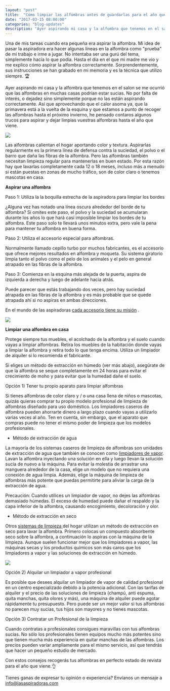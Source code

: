 ```yaml
---
layout: "post"
title:  "Cómo limpiar las alfombras antes de guardarlas para el año que viene"
date: "2017-03-15 08:00:00"
categories: "blog-updates"
description: "Ayer aspirando mi casa y la alfombra que tenemos en el salon se me ocurrió que las alfombras en muchas casas podrían estar sucias. No por falta de interés, o dejadez sino simplemente porque"
---
```


Una de mis tareas cuando era pequeña era aspirar la alfombra. Mi idea de pasar la aspiradora era hacer algunas líneas en la alfombra como "prueba" de mi trabajo e irme a jugar. No intentaba ser una gurú del tema, simplemente hacía lo que podía. Hasta el día en el que mi madre me vio y me explico cómo aspirar la alfombra correctamente. Sorprendentemente, sus instrucciones se han grabado en mi memoria y es la técnica que utilizo siempre. 🏆

Ayer aspirando mi casa y la alfombra que tenemos en el salon se me ocurrió que las alfombras en muchas casas podrían estar sucias. No por falta de interés, o dejadez sino simplemente porque no las están aspirando correctamente. Así que aprovechando que el calor asoma ya, que la primavera está a la vuelta de la esquina y que estamos a punto de recoger las alfombras hasta el próximo invierno, he pensado contaros algunos trucos para aspirar y dejar limpias vuestras alfombras hasta el año que viene.

![](https://s3-us-west-2.amazonaws.com/notion-static/1780e03f63634fb6bc34a3451b1cc398/home-1746518_640.jpg)

Las alfombras calientan el hogar aportando color y textura. Aspirarlas regularmente es la primera línea de defensa contra la suciedad, el polvo o el barro que daña las fibras de la alfombra. Pero las alfombras también necesitan limpieza regular para mantenerlas en buen estado. Por esta razón hay que lavarlas completamente cada 12 o 18 meses, incluso más a menudo si están puestas en zonas de mucho tráfico, son de color claro o tenemos mascotas en casa.

 **Aspirar una alfombra**

 Paso 1: Utiliza la la boquilla estrecha de la aspiradora para limpiar los bordes

¿Alguna vez has notado una línea oscura alrededor del borde de tu alfombra? Si omites este paso, el polvo y la suciedad se acumularan durante los años lo que hará casi imposible limpiar los bordes de tu alfombra. Este paso solo te llevará unos minutos extra, pero vale la pena para mantener tu alfombra en buena forma.

 Paso 2: Utiliza el accesorio especial para alfombras.

Normalmente llamado cepillo turbo por muchos fabricantes, es el accesorio que ofrece mejores resultados en alfombra y moqueta. Su sistema giratorio limpia tanto el polvo como el pelo de los animales y el pelo en general atrapado en las fibras de la alfombra.

Paso 3: Comienza en la esquina más alejada de la puerta, aspira de izquierda a derecha y luego de adelante hacia atrás.

Puede parecer que estás trabajando dos veces, pero hay suciedad atrapada en las fibras de la alfombra y es más probable que se quede atrapada ahí si no aspiras en ambas direcciones.

En el mundo de las aspiradoras [cada accesorio tiene su misión](http://www.lasaspiradoras.com/blog-updates/2017/02/15/como-utilizar-correctamente-los-accesorios-para-aspiradoras.html) .

![](https://s3-us-west-2.amazonaws.com/notion-static/e075168ad04a4aafac5ad793b4d8d0ef/animal-1844835_640.jpg)

 **Limpiar una alfombra en casa**

Protege siempre tus muebles, el acolchado de la alfombra y el suelo cuando vayas a limpiar alfombras. Retira los muebles de la habitación donde vayas a limpiar la alfombra y retira todo lo que tenga encima. Utiliza un limpiador de alquiler si lo recomienda el fabricante.

Si eliges un método de extracción en húmedo (ver más abajo), asegúrate de que la alfombra se seque completamente en 24 horas para evitar el crecimiento de moho y para evitar que la humedad dañe el suelo.

 Opción 1) Tener tu propio aparato para limpiar alfombras

Si tienes alfombras de color claro y / o una casa llena de niños o mascotas, quizás quieras comprar tu propio modelo profesional de limpieza de alfombras diseñado para uso doméstico. Los limpiadores caseros de alfombra pueden ahorrarte dinero a largo plazo cuando vayas a utilizarlo varias veces al año. Ten en cuenta, sin embargo, que el aparato que compras puede no tener el mismo poder de limpieza que los modelos profesionales.

-  Método de extracción de agua

La mayoría de los sistemas caseros de limpieza de alfombras son unidades de extracción de agua que también se conocen como [limpiadores de vapor](https://www.amazon.es/s/ref=as_li_ss_tl?__mk_es_ES=%C3%85M%C3%85%C5%BD%C3%95%C3%91&url=search-alias=aps&field-keywords=limpiador+de+vapor+alfombras&rh=i:aps,k:limpiador+de+vapor+alfombras&linkCode=ll2&tag=lasaspirad-21&linkId=47402039cdf07c02b89edb6fbd412d49). Lavan la alfombra inyectando una solución en ella y luego llevan la solución sucia de nuevo a la máquina. Para evitar la molestia de arrastrar una manguera alrededor de la casa, elige un modelo que no requiera una conexión de agua limpia. Además, elige la máquina de limpieza de alfombras más potente que puedas permitirte para aliviar la carga de la extracción de agua.

Precaución: Cuando utilices un limpiador de vapor, no dejes las alfombras demasiado húmedas. El exceso de humedad puede dañar el respaldo y la capa inferior de la alfombra, causando encogimiento, decoloración y olor.

-  Método de extracción en seco

Otros [sistemas de limpieza ](https://www.amazon.es/s/ref=as_li_ss_tl?__mk_es_ES=%C3%85M%C3%85%C5%BD%C3%95%C3%91&url=search-alias=aps&field-keywords=limpiador+en+seco+alfombras&rh=i:aps,k:limpiador+en+seco+alfombras&linkCode=ll2&tag=lasaspirad-21&linkId=8e7ab0fad94dd78a1a702c0f5548c3b4) del hogar utilizan un método de extracción en seco para lavar la alfombra. Primero colocas un compuesto absorbente seco sobre la alfombra, a continuación lo aspiras con la máquina de la limpieza. Aunque suelen funcionar mejor que los limpiadores a vapor, las máquinas secas y los productos químicos son más caros que los limpiadores a vapor y las soluciones de extracción en húmedo.

![](https://s3-us-west-2.amazonaws.com/notion-static/dd0755f1eb744d05915b2cd09237bc9a/vacuum-cleaner-657719_640.jpg)

 Opción 2) Alquilar un limpiador a vapor profesional

Es posible que desees alquilar un limpiador de vapor de calidad profesional en un centro especializado debido a la potencia adicional. Con las tarifas de alquiler y el precio de las soluciones de limpieza (champú, anti espuma, quita manchas, quita olores y más), una máquina de alquiler puede agotar rápidamente tu presupuesto. Pero puede ser un mejor valor si tus alfombras no parecen muy sucias, tus hijos son mayores y no tienes mascotas.

 Opción 3) Contratar un Profesional de la limpieza

Cuando contratas a profesionales consigues maravillas con tus alfombras sucias. No sólo los profesionales tienen equipos mucho más potentes sino que tienen mucha más experiencia en quitar manchas de las alfombras. Los precios pueden variar ampliamente para el mismo servicio, así que tendrás que hacer un pequeño estudio de mercado.

Con estos consejos recogerás tus alfombras en perfecto estado de revista para el año que viene.👌

Tienes ganas de expresar tu opinión o experiencia? Envíanos un mensaje a info@lasaspiradoras.com
